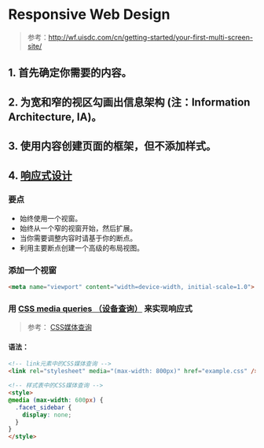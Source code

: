 # Responsive Web Design

> 参考：http://wf.uisdc.com/cn/getting-started/your-first-multi-screen-site/
>

## 1. 首先确定你需要的内容。
## 2. 为宽和窄的视区勾画出信息架构 (注：Information Architecture, IA)。
## 3. 使用内容创建页面的框架，但不添加样式。
## 4. [响应式设计](http://wf.uisdc.com/cn/getting-started/your-first-multi-screen-site/responsive.html)
### 要点
* 始终使用一个视窗。
* 始终从一个窄的视窗开始，然后扩展。
* 当你需要调整内容时请基于你的断点。
* 利用主要断点创建一个高级的布局视图。

### 添加一个视窗
```html
<meta name="viewport" content="width=device-width, initial-scale=1.0">
```

### 用 [CSS media queries （设备查询）](http://wf.uisdc.com/cn/layouts/rwd-fundamentals/#css-media-queries-) 来实现响应式
> 参考：
> [CSS媒体查询](https://developer.mozilla.org/zh-CN/docs/Web/Guide/CSS/Media_queries)

#### 语法：
```html
<!-- link元素中的CSS媒体查询 -->
<link rel="stylesheet" media="(max-width: 800px)" href="example.css" />

<!-- 样式表中的CSS媒体查询 -->
<style>
@media (max-width: 600px) {
  .facet_sidebar {
    display: none;
  }
}
</style>
```



